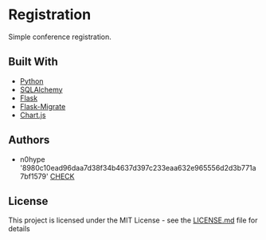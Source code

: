 # Registration

Simple conference registration.


## Built With

* [Python](https://www.python.org/)
* [SQLAlchemy](https://www.sqlalchemy.org/)
* [Flask](https://flask.palletsprojects.com)
* [Flask-Migrate](https://flask-migrate.readthedocs.io/en/latest/)
* [Chart.js](https://www.chartjs.org/docs/latest/)

## Authors

* n0hype '8980c10ead96daa7d38f34b4637d397c233eaa632e965556d2d3b771a7bf1579' [CHECK](https://www.xorbin.com/tools/sha256-hash-calculator)

## License

This project is licensed under the MIT License - see the [LICENSE.md](LICENSE.md) file for details
